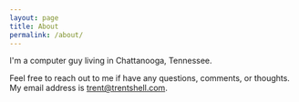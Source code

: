 ```yaml
---
layout: page
title: About
permalink: /about/
---
```


I'm a computer guy living in Chattanooga, Tennessee.

Feel free to reach out to me if have any questions, comments, or thoughts. My email address is [trent@trentshell.com](mailto:trent@trentshell.com).